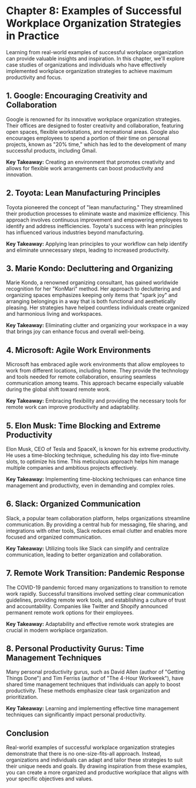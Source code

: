 Chapter 8: Examples of Successful Workplace Organization Strategies in Practice
===============================================================================

Learning from real-world examples of successful workplace organization can provide valuable insights and inspiration. In this chapter, we'll explore case studies of organizations and individuals who have effectively implemented workplace organization strategies to achieve maximum productivity and focus.

**1. Google: Encouraging Creativity and Collaboration**
-------------------------------------------------------

Google is renowned for its innovative workplace organization strategies. Their offices are designed to foster creativity and collaboration, featuring open spaces, flexible workstations, and recreational areas. Google also encourages employees to spend a portion of their time on personal projects, known as "20% time," which has led to the development of many successful products, including Gmail.

**Key Takeaway:** Creating an environment that promotes creativity and allows for flexible work arrangements can boost productivity and innovation.

**2. Toyota: Lean Manufacturing Principles**
--------------------------------------------

Toyota pioneered the concept of "lean manufacturing." They streamlined their production processes to eliminate waste and maximize efficiency. This approach involves continuous improvement and empowering employees to identify and address inefficiencies. Toyota's success with lean principles has influenced various industries beyond manufacturing.

**Key Takeaway:** Applying lean principles to your workflow can help identify and eliminate unnecessary steps, leading to increased productivity.

**3. Marie Kondo: Decluttering and Organizing**
-----------------------------------------------

Marie Kondo, a renowned organizing consultant, has gained worldwide recognition for her "KonMari" method. Her approach to decluttering and organizing spaces emphasizes keeping only items that "spark joy" and arranging belongings in a way that is both functional and aesthetically pleasing. Her strategies have helped countless individuals create organized and harmonious living and workspaces.

**Key Takeaway:** Eliminating clutter and organizing your workspace in a way that brings joy can enhance focus and overall well-being.

**4. Microsoft: Agile Work Environments**
-----------------------------------------

Microsoft has embraced agile work environments that allow employees to work from different locations, including home. They provide the technology and tools needed for remote collaboration, ensuring seamless communication among teams. This approach became especially valuable during the global shift toward remote work.

**Key Takeaway:** Embracing flexibility and providing the necessary tools for remote work can improve productivity and adaptability.

**5. Elon Musk: Time Blocking and Extreme Productivity**
--------------------------------------------------------

Elon Musk, CEO of Tesla and SpaceX, is known for his extreme productivity. He uses a time-blocking technique, scheduling his day into five-minute slots, to optimize his time. This meticulous approach helps him manage multiple companies and ambitious projects effectively.

**Key Takeaway:** Implementing time-blocking techniques can enhance time management and productivity, even in demanding and complex roles.

**6. Slack: Organized Communication**
-------------------------------------

Slack, a popular team collaboration platform, helps organizations streamline communication. By providing a central hub for messaging, file sharing, and integrations with other tools, Slack reduces email clutter and enables more focused and organized communication.

**Key Takeaway:** Utilizing tools like Slack can simplify and centralize communication, leading to better organization and collaboration.

**7. Remote Work Transition: Pandemic Response**
------------------------------------------------

The COVID-19 pandemic forced many organizations to transition to remote work rapidly. Successful transitions involved setting clear communication guidelines, providing remote work tools, and establishing a culture of trust and accountability. Companies like Twitter and Shopify announced permanent remote work options for their employees.

**Key Takeaway:** Adaptability and effective remote work strategies are crucial in modern workplace organization.

**8. Personal Productivity Gurus: Time Management Techniques**
--------------------------------------------------------------

Many personal productivity gurus, such as David Allen (author of "Getting Things Done") and Tim Ferriss (author of "The 4-Hour Workweek"), have shared time management techniques that individuals can apply to boost productivity. These methods emphasize clear task organization and prioritization.

**Key Takeaway:** Learning and implementing effective time management techniques can significantly impact personal productivity.

**Conclusion**
--------------

Real-world examples of successful workplace organization strategies demonstrate that there is no one-size-fits-all approach. Instead, organizations and individuals can adapt and tailor these strategies to suit their unique needs and goals. By drawing inspiration from these examples, you can create a more organized and productive workplace that aligns with your specific objectives and values.

